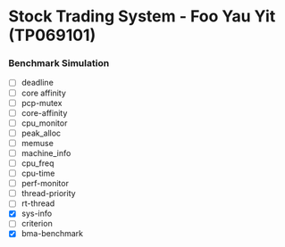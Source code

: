# Stock Trading System - Foo Yau Yit (TP069101)
### Benchmark Simulation
- [ ] deadline
- [ ] core affinity
- [ ] pcp-mutex
- [ ] core-affinity
- [ ] cpu_monitor
- [ ] peak_alloc
- [ ] memuse
- [ ] machine_info
- [ ] cpu_freq
- [ ] cpu-time
- [ ] perf-monitor
- [ ] thread-priority
- [ ] rt-thread
- [x] sys-info
- [ ] criterion
- [x] bma-benchmark